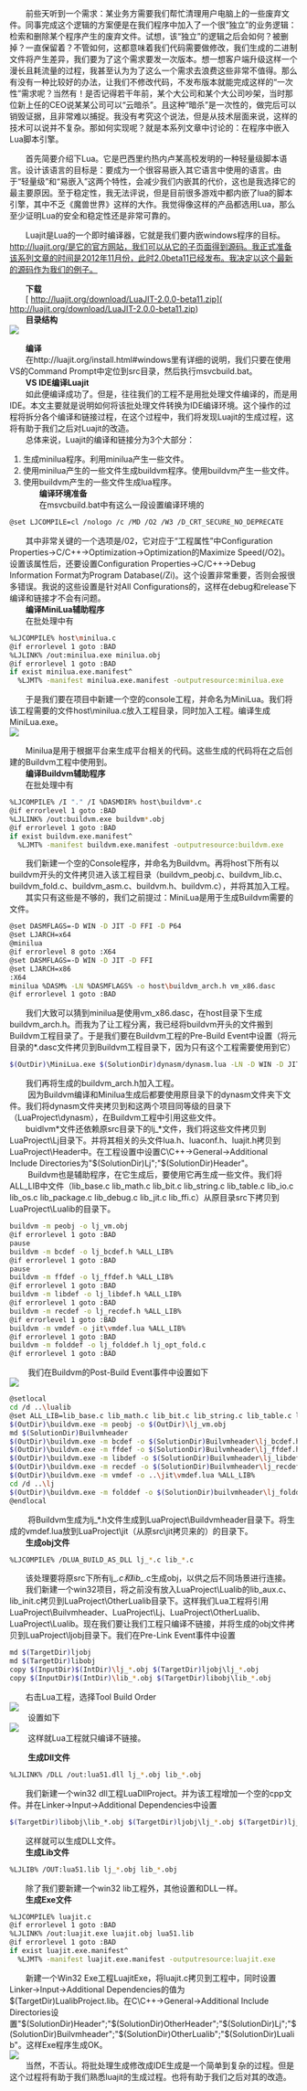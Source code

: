 &emsp;&emsp;前些天听到一个需求：某业务方需要我们帮忙清理用户电脑上的一些废弃文件。同事完成这个逻辑的方案便是在我们程序中加入了一个很“独立”的业务逻辑：检索和删除某个程序产生的废弃文件。试想，该“独立”的逻辑之后会如何？被删掉？一直保留着？不管如何，这都意味着我们代码需要做修改，我们生成的二进制文件将产生差异，我们要为了这个需求要发一次版本。想一想客户端升级这样一个漫长且耗流量的过程，我甚至认为为了这么一个需求去浪费这些非常不值得。那么有没有一种比较好的办法，让我们不修改代码，不发布版本就能完成这样的“一次性”需求呢？当然有！是否记得若干年前，某个大公司和某个大公司吵架，当时那位新上任的CEO说某某公司可以“云暗杀”。且这种“暗杀”是一次性的，做完后可以销毁证据，且非常难以捕捉。我没有考究这个说法，但是从技术层面来说，这样的技术可以说并不复杂。那如何实现呢？就是本系列文章中讨论的：在程序中嵌入Lua脚本引擎。  

&emsp;&emsp;首先简要介绍下Lua。它是巴西里约热内卢某高校发明的一种轻量级脚本语言。设计该语言的目标是：要成为一个很容易嵌入其它语言中使用的语言。由于“轻量级”和“易嵌入”这两个特性，会减少我们内嵌其的代价，这也是我选择它的最主要原因。至于稳定性，我无法评说，但是目前很多游戏中都内嵌了lua的脚本引擎，其中不乏《魔兽世界》这样的大作。我觉得像这样的产品都选用Lua，那么至少证明Lua的安全和稳定性还是非常可靠的。  

&emsp;&emsp;Luajit是Lua的一个即时编译器，它就是我们要内嵌windows程序的目标。http://luajit.org/是它的官方网站，我们可以从它的子页面得到源码。我正式准备该系列文章的时间是2012年11月份，此时2.0beta11已经发布。我决定以这个最新的源码作为我们的例子。  


&emsp;&emsp;**下载**  
&emsp;&emsp;[ http://luajit.org/download/LuaJIT-2.0.0-beta11.zip]( http://luajit.org/download/LuaJIT-2.0.0-beta11.zip)  
&emsp;&emsp;**目录结构**  
![](_v_images/_1521509494_30236.png)  

&emsp;&emsp;**编译**  
&emsp;&emsp;在http://luajit.org/install.html#windows里有详细的说明，我们只要在使用VS的Command Prompt中定位到src目录，然后执行msvcbuild.bat。  
&emsp;&emsp;**VS IDE编译Luajit**  
&emsp;&emsp;如此便编译成功了。但是，往往我们的工程不是用批处理文件编译的，而是用IDE。本文主要就是说明如何将该批处理文件转换为IDE编译环境。这个操作的过程将拆分各个编译和链接过程，在这个过程中，我们将发现Luajit的生成过程，这将有助于我们之后对Luajit的改造。  
&emsp;&emsp;总体来说，Luajit的编译和链接分为3个大部分：  
1. 生成minilua程序。利用minilua产生一些文件。  
2. 使用minilua产生的一些文件生成buildvm程序。使用buildvm产生一些文件。  
3. 使用buildvm产生的一些文件生成lua程序。  
&emsp;&emsp;**编译环境准备**  
&emsp;&emsp;在msvcbuild.bat中有这么一段设置编译环境的  
```bash
@set LJCOMPILE=cl /nologo /c /MD /O2 /W3 /D_CRT_SECURE_NO_DEPRECATE  
```
&emsp;&emsp;其中非常关键的一个选项是/02，它对应于“工程属性”中Configuration Properties->C/C++->Optimization->Optimization的Maximize Speed(/O2)。设置该属性后，还要设置Configuration Properties->C/C++->Debug Information Format为Program Database(/Zi)。这个设置非常重要，否则会报很多错误。我说的这些设置是针对All Configurations的，这样在debug和release下编译和链接才不会有问题。  
&emsp;&emsp;**编译MiniLua辅助程序**  
&emsp;&emsp;在批处理中有  
```bash
%LJCOMPILE% host\minilua.c  
@if errorlevel 1 goto :BAD  
%LJLINK% /out:minilua.exe minilua.obj  
@if errorlevel 1 goto :BAD  
if exist minilua.exe.manifest^  
  %LJMT% -manifest minilua.exe.manifest -outputresource:minilua.exe  
```
&emsp;&emsp;于是我们要在项目中新建一个空的console工程，并命名为MiniLua。我们将该工程需要的文件host\minilua.c放入工程目录，同时加入工程。编译生成MiniLua.exe。  
![](_v_images/_1521511499_914.png)  

&emsp;&emsp;Minilua是用于根据平台来生成平台相关的代码。这些生成的代码将在之后创建的Buildvm工程中使用到。  
&emsp;&emsp;**编译Buildvm辅助程序**  
&emsp;&emsp;在批处理中有  
```bash
%LJCOMPILE% /I "." /I %DASMDIR% host\buildvm*.c  
@if errorlevel 1 goto :BAD  
%LJLINK% /out:buildvm.exe buildvm*.obj  
@if errorlevel 1 goto :BAD  
if exist buildvm.exe.manifest^  
  %LJMT% -manifest buildvm.exe.manifest -outputresource:buildvm.exe  
```
&emsp;&emsp;我们新建一个空的Console程序，并命名为Buildvm。再将host下所有以buildvm开头的文件拷贝进入该工程目录（buildvm_peobj.c、buildvm_lib.c、buildvm_fold.c、buildvm_asm.c、buildvm.h、buildvm.c），并将其加入工程。  
&emsp;&emsp;其实只有这些是不够的，我们之前提过：MiniLua是用于生成Buildvm需要的文件。  
```bash
@set DASMFLAGS=-D WIN -D JIT -D FFI -D P64  
@set LJARCH=x64  
@minilua  
@if errorlevel 8 goto :X64  
@set DASMFLAGS=-D WIN -D JIT -D FFI  
@set LJARCH=x86  
:X64  
minilua %DASM% -LN %DASMFLAGS% -o host\buildvm_arch.h vm_x86.dasc  
@if errorlevel 1 goto :BAD  
```
&emsp;&emsp;我们大致可以猜到minilua是使用vm_x86.dasc，在host目录下生成buildvm_arch.h。而我为了让工程分离，我已经将buildvm开头的文件搬到Buildvm工程目录了。于是我们要在Buildvm工程的Pre-Build Event中设置（将元目录的*.dasc文件拷贝到Buildvm工程目录下，因为只有这个工程需要使用到它）  
```bash
$(OutDir)\MiniLua.exe $(SolutionDir)dynasm/dynasm.lua -LN -D WIN -D JIT -D FFI -o $(SolutionDir)Buildvm/buildvm_arch.h archdasc/vm_x86.dasc  
```
&emsp;&emsp;我们再将生成的buildvm_arch.h加入工程。  
&emsp;&emsp; 因为Buildvm编译和Minilua生成后都要使用原目录下的dynasm文件夹下文件。我们将dynasm文件夹拷贝到和这两个项目同等级的目录下（LuaProject\dynasm），在Buildvm工程中引用这些文件。  
&emsp;&emsp;buidlvm*文件还依赖原src目录下的lj_*文件，我们将这些文件拷贝到LuaProject\Lj目录下。并将其相关的头文件lua.h、luaconf.h、luajit.h拷贝到LuaProject\Header中。在工程设置中设置C\C++->General->Additional Include Directories为"$(SolutionDir)Lj";"$(SolutionDir)Header"。  
&emsp;&emsp; Buildvm也是辅助程序，在它生成后，要使用它再生成一些文件。我们将 ALL_LIB中文件（lib_base.c lib_math.c lib_bit.c lib_string.c lib_table.c lib_io.c lib_os.c lib_package.c lib_debug.c lib_jit.c lib_ffi.c）从原目录src下拷贝到LuaProject\Lualib的目录下。  
```bash
buildvm -m peobj -o lj_vm.obj  
@if errorlevel 1 goto :BAD  
pause  
buildvm -m bcdef -o lj_bcdef.h %ALL_LIB%  
@if errorlevel 1 goto :BAD  
pause  
buildvm -m ffdef -o lj_ffdef.h %ALL_LIB%  
@if errorlevel 1 goto :BAD  
buildvm -m libdef -o lj_libdef.h %ALL_LIB%  
@if errorlevel 1 goto :BAD  
buildvm -m recdef -o lj_recdef.h %ALL_LIB%  
@if errorlevel 1 goto :BAD  
buildvm -m vmdef -o jit\vmdef.lua %ALL_LIB%  
@if errorlevel 1 goto :BAD  
buildvm -m folddef -o lj_folddef.h lj_opt_fold.c  
@if errorlevel 1 goto :BAD  
```
&emsp;&emsp;  我们在Buildvm的Post-Build Event事件中设置如下  
![](_v_images/_1521512380_16564.png)  
  
```bash
@setlocal  
cd /d ..\lualib  
@set ALL_LIB=lib_base.c lib_math.c lib_bit.c lib_string.c lib_table.c lib_io.c lib_os.c lib_package.c lib_debug.c lib_jit.c lib_ffi.c lib_fl.c  
$(OutDir)\buildvm.exe -m peobj -o $(OutDir)\lj_vm.obj  
md $(SolutionDir)Builvmheader  
$(OutDir)\buildvm.exe -m bcdef -o $(SolutionDir)Builvmheader\lj_bcdef.h %ALL_LIB%  
$(OutDir)\buildvm.exe -m ffdef -o $(SolutionDir)Builvmheader\lj_ffdef.h %ALL_LIB%  
$(OutDir)\buildvm.exe -m libdef -o $(SolutionDir)Builvmheader\lj_libdef.h %ALL_LIB%  
$(OutDir)\buildvm.exe -m recdef -o $(SolutionDir)Builvmheader\lj_recdef.h %ALL_LIB%  
$(OutDir)\buildvm.exe -m vmdef -o ..\jit\vmdef.lua %ALL_LIB%  
cd /d ..\lj  
$(OutDir)\buildvm.exe -m folddef -o $(SolutionDir)builvmheader\lj_folddef.h lj_opt_fold.c  
@endlocal  
```
&emsp;&emsp; 将Buildvm生成为lj_*.h文件生成到LuaProject\Buildvmheader目录下。将生成的vmdef.lua放到LuaProject\jit（从原src\jit拷贝来的）的目录下。  
&emsp;&emsp;**生成obj文件**  
```bash
%LJCOMPILE% /DLUA_BUILD_AS_DLL lj_*.c lib_*.c  
```
&emsp;&emsp;该处理要将原src下所有lj_*.c和lib_*.c生成obj，以供之后不同场景进行连接。
&emsp;&emsp;我们新建一个win32项目，将之前没有放入LuaProject\Lualib的lib_aux.c、lib_init.c拷贝到LuaProject\OtherLualib目录下。这样我们Lua工程将引用LuaProject\Builvmheader、LuaProject\Lj、LuaProject\OtherLualib、LuaProject\Lualib。现在我们要让我们工程只编译不链接，并将生成的obj文件拷贝到LuaProject\ljobj目录下。我们在Pre-Link Event事件中设置  
```bash
md $(TargetDir)ljobj  
md $(TargetDir)libobj  
copy $(InputDir)$(IntDir)\lj_*.obj $(TargetDir)ljobj\lj_*.obj  
copy $(InputDir)$(IntDir)\lib_*.obj $(TargetDir)libobj\lib_*.obj  
```
&emsp;&emsp;右击Lua工程，选择Tool Build Order  
![](_v_images/_1521512579_2737.png)  
&emsp;&emsp; 设置如下  
![](_v_images/_1521512594_21180.png)  
&emsp;&emsp; 这样就Lua工程就只编译不链接。  

&emsp;&emsp; **生成Dll文件**  
```bash
%LJLINK% /DLL /out:lua51.dll lj_*.obj lib_*.obj  
```
&emsp;&emsp;我们新建一个win32 dll工程LuaDllProject。并为该工程增加一个空的cpp文件。并在Linker->Input->Additional Dependencies中设置  
```bash
$(TargetDir)libobj\lib_*.obj $(TargetDir)ljobj\lj_*.obj $(TargetDir)lj_vm.obj  
```
&emsp;&emsp;这样就可以生成DLL文件。  
&emsp;&emsp;**生成Lib文件**  
```bash
%LJLIB% /OUT:lua51.lib lj_*.obj lib_*.obj  
```
&emsp;&emsp;除了我们要新建一个win32 lib工程外，其他设置和DLL一样。  
&emsp;&emsp;**生成Exe文件**  
```bash
%LJCOMPILE% luajit.c  
@if errorlevel 1 goto :BAD  
%LJLINK% /out:luajit.exe luajit.obj lua51.lib  
@if errorlevel 1 goto :BAD  
if exist luajit.exe.manifest^  
  %LJMT% -manifest luajit.exe.manifest -outputresource:luajit.exe  
```
&emsp;&emsp;新建一个Win32 Exe工程LuajitExe，将luajit.c拷贝到工程中，同时设置Linker->Input->Additional Dependencies的值为$(TargetDir)LualibProject.lib。在C\C++->General->Additional Include Directories设置"$(SolutionDir)Header";"$(SolutionDir)OtherHeader";"$(SolutionDir)Lj";"$(SolutionDir)Builvmheader";"$(SolutionDir)OtherLualib";"$(SolutionDir)Lualib"。这样Exe程序生成OK。  
![](_v_images/_1521512729_18951.png)  
&emsp;&emsp;当然，不否认。将批处理生成修改成IDE生成是一个简单到复杂的过程。但是这个过程将有助于我们熟悉luajit的生成过程。也将有助于我们之后对其的改造。  
